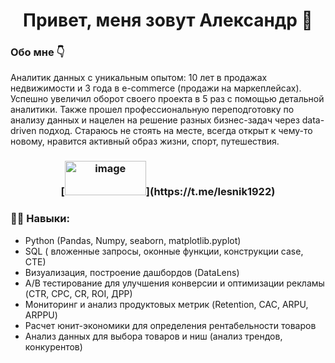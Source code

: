
## <h1 align="center"> Привет, меня зовут Александр 👋 </h1>
### Обо мне 👇 
Аналитик данных с уникальным опытом: 10 лет в продажах недвижимости и 3 года в e-commerce (продажи на маркеплейсах). Успешно увеличил оборот своего проекта в 5 раз с помощью детальной аналитики. Также прошел профессиональную переподготовку по анализу данных  и нацелен на решение разных бизнес-задач через data-driven подход. 
Стараюсь не стоять на месте, всегда  открыт к чему-то новому, нравится активный образ жизни, спорт, путешествия.   

 <h3 align="center">[<img width="130" height="55" alt="image" src="https://github.com/user-attachments/assets/1cdb1b81-f1cd-46e6-8c8e-2374f8b6d524" />](https://t.me/lesnik1922)   </h3>
 
### 👨‍🎓 Навыки: 

- Python (Pandas, Numpy, seaborn, matplotlib.pyplot)
- SQL ( вложенные запросы, оконные функции, конструкции case, CTE)
- Визуализация, построение дашбордов (DataLens)
- A/B тестирование для улучшения конверсии и оптимизации рекламы (CTR, CPC, CR, ROI, ДРР)
- Мониторинг и анализ продуктовых метрик (Retention, CAC, ARPU,  ARPPU)
- Расчет юнит-экономики для определения рентабельности товаров
- Анализ данных для выбора товаров и ниш (анализ трендов, конкурентов)


<!--
**AleksKolesnik/AleksKolesnik** is a ✨ _special_ ✨ repository because its `README.md` (this file) appears on your GitHub profile.

Here are some ideas to get you started:

- 🔭 I’m currently working on ...
- 🌱 I’m currently learning ...
- 👯 I’m looking to collaborate on ...
- 🤔 I’m looking for help with ...
- 💬 Ask me about ...
- 📫 How to reach me: ...
- 😄 Pronouns: ...
- ⚡ Fun fact: ...
-->
